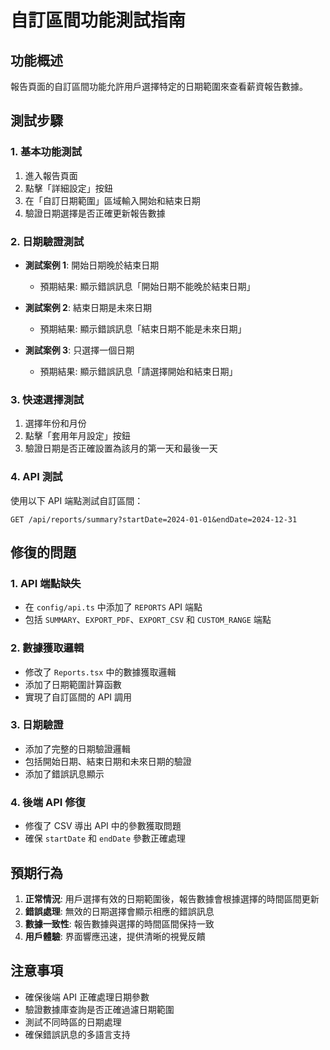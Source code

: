 # 自訂區間功能測試指南

## 功能概述
報告頁面的自訂區間功能允許用戶選擇特定的日期範圍來查看薪資報告數據。

## 測試步驟

### 1. 基本功能測試
1. 進入報告頁面
2. 點擊「詳細設定」按鈕
3. 在「自訂日期範圍」區域輸入開始和結束日期
4. 驗證日期選擇是否正確更新報告數據

### 2. 日期驗證測試
- **測試案例 1**: 開始日期晚於結束日期
  - 預期結果: 顯示錯誤訊息「開始日期不能晚於結束日期」
  
- **測試案例 2**: 結束日期是未來日期
  - 預期結果: 顯示錯誤訊息「結束日期不能是未來日期」
  
- **測試案例 3**: 只選擇一個日期
  - 預期結果: 顯示錯誤訊息「請選擇開始和結束日期」

### 3. 快速選擇測試
1. 選擇年份和月份
2. 點擊「套用年月設定」按鈕
3. 驗證日期是否正確設置為該月的第一天和最後一天

### 4. API 測試
使用以下 API 端點測試自訂區間：
```
GET /api/reports/summary?startDate=2024-01-01&endDate=2024-12-31
```

## 修復的問題

### 1. API 端點缺失
- 在 `config/api.ts` 中添加了 `REPORTS` API 端點
- 包括 `SUMMARY`、`EXPORT_PDF`、`EXPORT_CSV` 和 `CUSTOM_RANGE` 端點

### 2. 數據獲取邏輯
- 修改了 `Reports.tsx` 中的數據獲取邏輯
- 添加了日期範圍計算函數
- 實現了自訂區間的 API 調用

### 3. 日期驗證
- 添加了完整的日期驗證邏輯
- 包括開始日期、結束日期和未來日期的驗證
- 添加了錯誤訊息顯示

### 4. 後端 API 修復
- 修復了 CSV 導出 API 中的參數獲取問題
- 確保 `startDate` 和 `endDate` 參數正確處理

## 預期行為

1. **正常情況**: 用戶選擇有效的日期範圍後，報告數據會根據選擇的時間區間更新
2. **錯誤處理**: 無效的日期選擇會顯示相應的錯誤訊息
3. **數據一致性**: 報告數據與選擇的時間區間保持一致
4. **用戶體驗**: 界面響應迅速，提供清晰的視覺反饋

## 注意事項

- 確保後端 API 正確處理日期參數
- 驗證數據庫查詢是否正確過濾日期範圍
- 測試不同時區的日期處理
- 確保錯誤訊息的多語言支持

